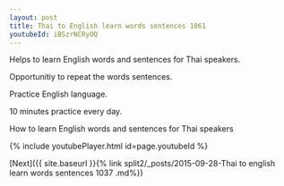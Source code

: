 ```yaml
---
layout: post
title: Thai to English learn words sentences 1061 
youtubeId: iBSzrNCRyOQ
---
```

 
 
Helps to learn English words and sentences for Thai speakers.

Opportunitiy to repeat the words sentences. 

Practice English language. 
 
10 minutes practice every day. 
 
How to learn English words and sentences for Thai speakers 
 
{% include youtubePlayer.html id=page.youtubeId %}
 
 
[Next]({{ site.baseurl }}{% link  split2/_posts/2015-09-28-Thai to english learn words sentences 1037 .md%})
 
